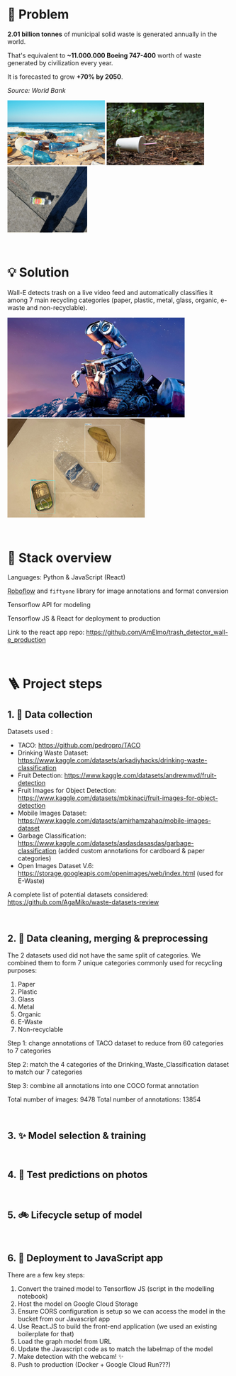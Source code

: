 
# 🤔 Problem

**2.01 billion tonnes** of municipal solid waste is generated annually in the world.

That's equivalent to **~11.000.000 Boeing 747-400** worth of waste generated by civilization every year.

It is forecasted to grow **+70% by 2050**.

*Source: World Bank*

<p float="left">
  <img src="trash1.png" width="220" />
  <img src="trash2.png" width="220" />
  <img src="trash3.png" width="180" />
</p>

<br/>

# 💡 Solution

Wall-E detects trash on a live video feed and automatically classifies it among
7 main recycling categories (paper, plastic, metal, glass, organic, e-waste and non-recyclable).

<p float="left">
  <img src="wall-e.webp" width="400" />
  <img src="trash4.png" width="310" />
</p>

<br/>

# 🤖 Stack overview

Languages: Python & JavaScript (React)

[Roboflow](https://roboflow.com/) and `fiftyone` library for image annotations and format conversion

Tensorflow API for modeling

Tensorflow JS & React for deployment to production

Link to the react app repo: https://github.com/AmElmo/trash_detector_wall-e_production

<br/>

# 🪜 Project steps

## 1. 💽 Data collection

Datasets used :
- TACO: https://github.com/pedropro/TACO
- Drinking Waste Dataset: https://www.kaggle.com/datasets/arkadiyhacks/drinking-waste-classification
- Fruit Detection: https://www.kaggle.com/datasets/andrewmvd/fruit-detection
- Fruit Images for Object Detection: https://www.kaggle.com/datasets/mbkinaci/fruit-images-for-object-detection
- Mobile Images Dataset: https://www.kaggle.com/datasets/amirhamzahaq/mobile-images-dataset
- Garbage Classification: https://www.kaggle.com/datasets/asdasdasasdas/garbage-classification (added custom annotations for cardboard & paper categories)
- Open Images Dataset V.6: https://storage.googleapis.com/openimages/web/index.html (used for E-Waste)

A complete list of potential datasets considered: https://github.com/AgaMiko/waste-datasets-review

<br/>

## 2. 🧹 Data cleaning, merging & preprocessing

The 2 datasets used did not have the same split of categories. We combined them to form 7 unique categories commonly used for recycling purposes:
1. Paper
2. Plastic
3. Glass
4. Metal
5. Organic
6. E-Waste
7. Non-recyclable

Step 1: change annotations of TACO dataset to reduce from 60 categories to 7 categories

Step 2: match the 4 categories of the Drinking_Waste_Classification dataset to match our 7 categories

Step 3: combine all annotations into one COCO format annotation

Total number of images: 9478
Total number of annotations: 13854

<br/>

## 3. ✨ Model selection & training

<br/>

## 4. 📸 Test predictions on photos

<br/>

## 5. 🚲 Lifecycle setup of model

<br/>

## 6. 🌟 Deployment to JavaScript app

There are a few key steps:

1. Convert the trained model to Tensorflow JS (script in the modelling notebook)
2. Host the model on Google Cloud Storage
3. Ensure CORS configuration is setup so we can access the model in the bucket from our Javascript app
4. Use React.JS to build the front-end application (we used an existing boilerplate for that)
5. Load the graph model from URL
6. Update the Javascript code as to match the labelmap of the model
7. Make detection with the webcam! ✨
8. Push to production (Docker + Google Cloud Run???)

<br/>
